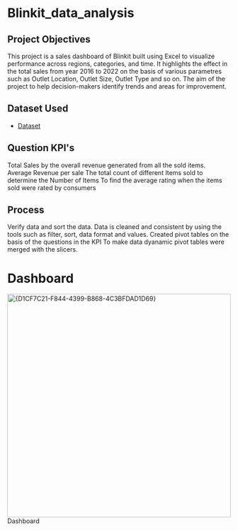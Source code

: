 # Blinkit_data_analysis
## Project Objectives
This project is a sales dashboard of Blinkit built using Excel to visualize performance across regions, categories, and time. It highlights the effect in the total sales from year 2016 to 2022 on the basis of various parametres such as Outlet Location, Outlet Size, Outlet Type and so on. The aim of the project to help decision-makers identify trends and areas for improvement.


## Dataset Used
- <a href="https://github.com/anjalirawat513/Blinkit_data_analysis/blob/main/BlinkIT%20Grocery%20Data.xlsx">Dataset</a>

## Question KPI's
Total Sales by the overall revenue generated from all the sold items.
Average Revenue per sale
The total count of different Items sold to determine the Number of Items
To find the average rating when the items sold were rated by consumers

## Process
Verify data and sort the data.
Data is cleaned and consistent by using the tools such as filter, sort, data format and values.
Created pivot tables on the basis of the questions in the KPI
To make data dyanamic pivot tables were merged with the slicers.

# Dashboard
<img width="504" alt="{D1CF7C21-F844-4399-B868-4C3BFDAD1D69}" src="https://github.com/user-attachments/assets/98ba6fd5-e3e3-4c69-81b9-b71188757e9b" />Dashboard</a>


